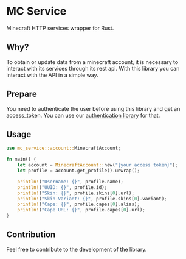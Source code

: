 # MC Service

Minecraft HTTP services wrapper for Rust.

## Why?

To obtain or update data from a minecraft account, it is necessary to interact with its services through its rest api. With this library you can interact with the API in a simple way.

## Prepare

You need to authenticate the user before using this library and get an access_token. You can use our [authentication library](https://github.com/minecraft-rs/auth) for that.

## Usage

```rust
use mc_service::account::MinecraftAccount;

fn main() {
    let account = MinecraftAccount::new("{your access token}");
    let profile = account.get_profile().unwrap();

    println!("Username: {}", profile.name);
    println!("UUID: {}", profile.id);
    println!("Skin: {}", profile.skins[0].url);
    println!("Skin Variant: {}", profile.skins[0].variant);
    println!("Cape: {}", profile.capes[0].alias);
    println!("Cape URL: {}", profile.capes[0].url);
}
```

## Contribution

Feel free to contribute to the development of the library.
